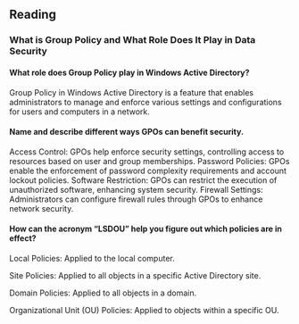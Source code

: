 ## Reading
### What is Group Policy and What Role Does It Play in Data Security

#### What role does Group Policy play in Windows Active Directory?
Group Policy in Windows Active Directory is a feature that enables administrators to manage and enforce various settings and configurations for users and computers in a network.
#### Name and describe different ways GPOs can benefit security.
Access Control: GPOs help enforce security settings, controlling access to resources based on user and group memberships.
Password Policies: GPOs enable the enforcement of password complexity requirements and account lockout policies.
Software Restriction: GPOs can restrict the execution of unauthorized software, enhancing system security.
Firewall Settings: Administrators can configure firewall rules through GPOs to enhance network security.
#### How can the acronym “LSDOU” help you figure out which policies are in effect?
Local Policies: Applied to the local computer.

Site Policies: Applied to all objects in a specific Active Directory site.

Domain Policies: Applied to all objects in a domain.

Organizational Unit (OU) Policies: Applied to objects within a specific OU.
